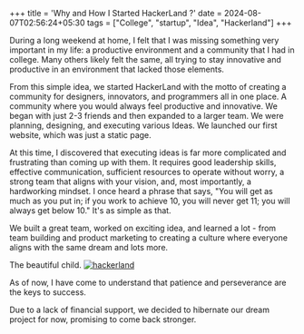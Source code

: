 +++
title = 'Why and How I Started HackerLand ?'
date = 2024-08-07T02:56:24+05:30
tags = ["College", "startup", "Idea", "Hackerland"]
+++

During a long weekend at home, I felt that I was missing something very important in my life: a productive environment and a community that I had in college. Many others likely felt the same, all trying to stay innovative and productive in an environment that lacked those elements.

From this simple idea, we started HackerLand with the motto of creating a community for designers, innovators, and programmers all in one place. A community where you would always feel productive and innovative.
We began with just 2-3 friends and then expanded to a larger team. We were planning, designing, and executing various Ideas. We launched our first website, which was just a static page.

At this time, I discovered that executing ideas is far more complicated and frustrating than coming up with them. It requires good leadership skills, effective communication, sufficient resources to operate without worry, a strong team that aligns with your vision, and, most importantly, a hardworking mindset.
I once heard a phrase that says, "You will get as much as you put in; if you work to achieve 10, you will never get 11; you will always get below 10." It's as simple as that.

We built a great team, worked on exciting idea, and learned a lot - from team building and product marketing to creating a culture where everyone aligns with the same dream and lots more.

The beautiful child.
[![hackerland](/img/hackerland/hackerland.png)](https://hackerland.in/)

As of now, I have come to understand that patience and perseverance are the keys to success.

Due to a lack of financial support, we decided to hibernate our dream project for now, promising to come back stronger.